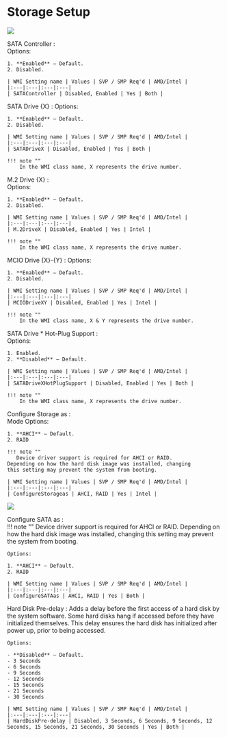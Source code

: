# Storage Setup #
![](https://cdrt.github.io/mk_docs/ref/bios/settings/thinkstation/img/ts_storagesetup_p3twr1.PNG)
<!--![](https://cdrt.github.io/mk_docs/ref/bios/settings/thinkstation/img
   /ts_storagesetup_p3twr2.png)
![](https://cdrt.github.io/mk_docs/ref/bios/settings/thinkstation/img
   /ts_storagesetup_px1.png)
![](https://cdrt.github.io/mk_docs/ref/bios/settings/thinkstation/img
   /ts_storagesetup_px2.png)
![](https://cdrt.github.io/mk_docs/ref/bios/settings/thinkstation/img
   /ts_storagesetup_p3twr_1.png)
![](https://cdrt.github.io/mk_docs/ref/bios/settings/thinkstation/img
   /ts_storagesetup_p3twr_2.png)
![](https://cdrt.github.io/mk_docs/ref/bios/settings/thinkstation/img
   /ts_storagesetup_px_1.png)
![](https://cdrt.github.io/mk_docs/ref/bios/settings/thinkstation/img
   /ts_storagesetup_px_2.png)-->



SATA Controller
:	
	Options:

	1. **Enabled** – Default.
	2. Disabled.

	| WMI Setting name | Values | SVP / SMP Req'd | AMD/Intel |
	|:---|:---|:---|:---|
	| SATAController | Disabled, Enabled | Yes | Both |



SATA Drive {X}
:	Options:

	1. **Enabled** – Default.
	2. Disabled.

	| WMI Setting name | Values | SVP / SMP Req'd | AMD/Intel |
	|:---|:---|:---|:---|
	| SATADriveX | Disabled, Enabled | Yes | Both |

	!!! note ""
		In the WMI class name, X represents the drive number.



M.2 Drive {X}
:	
	Options:

	1. **Enabled** – Default.
	2. Disabled.

	| WMI Setting name | Values | SVP / SMP Req'd | AMD/Intel |
	|:---|:---|:---|:---|
	| M.2DriveX | Disabled, Enabled | Yes | Intel |

	!!! note ""
		In the WMI class name, X represents the drive number.


MCIO Drive {X}-{Y}
:	Options:

	1. **Enabled** – Default.
	2. Disabled.

	| WMI Setting name | Values | SVP / SMP Req'd | AMD/Intel |
	|:---|:---|:---|:---|
	| MCIODriveXY | Disabled, Enabled | Yes | Intel |

	!!! note ""
		In the WMI class name, X & Y represents the drive number.


SATA Drive * Hot-Plug Support
:	
	Options:

	1. Enabled.
	2. **Disabled** – Default.

	| WMI Setting name | Values | SVP / SMP Req'd | AMD/Intel |
	|:---|:---|:---|:---|
	| SATADriveXHotPlugSupport | Disabled, Enabled | Yes | Both |

	!!! note ""
		In the WMI class name, X represents the drive number.


Configure Storage as
:	
	Mode Options:

	1. **AHCI** – Default.
	2. RAID

	!!! note ""
	   Device driver support is required for AHCI or RAID.
	Depending on how the hard disk image was installed, changing
	this setting may prevent the system from booting.

	| WMI Setting name | Values | SVP / SMP Req'd | AMD/Intel |
	|:---|:---|:---|:---|
	| ConfigureStorageas | AHCI, RAID | Yes | Intel |



![](https://cdrt.github.io/mk_docs/ref/bios/settings/thinkstation/img/ts_storagesetup_px_2.PNG)

Configure SATA as
:	
	!!! note ""
	    Device driver support is required for AHCI or RAID. Depending on how the hard disk image was installed, changing this setting may prevent the system from booting.

	Options:

	1. **AHCI** – Default.
	2. RAID

	| WMI Setting name | Values | SVP / SMP Req'd | AMD/Intel |
	|:---|:---|:---|:---|
	| ConfigureSATAas | AHCI, RAID | Yes | Both |


Hard Disk Pre-delay
:	Adds a delay before the first access of a hard disk by the system software. Some hard disks hang if accessed before they have initialized themselves. This delay ensures the hard disk has initialized after power up, prior to being accessed.

	Options:

	- **Disabled** – Default.
	- 3 Seconds
	- 6 Seconds
	- 9 Seconds
	- 12 Seconds
	- 15 Seconds
	- 21 Seconds
	- 30 Seconds

	| WMI Setting name | Values | SVP / SMP Req'd | AMD/Intel |
	|:---|:---|:---|:---|
	| HardDiskPre-delay | Disabled, 3 Seconds, 6 Seconds, 9 Seconds, 12 Seconds, 15 Seconds, 21 Seconds, 30 Seconds | Yes | Both |





<!--
### Intel(R) VMD Technology ###
![](https://cdrt.github.io/mk_docs/ref/bios/settings/thinkstation/img
   /ts_intelvmd_1.png)
![](https://cdrt.github.io/mk_docs/ref/bios/settings/thinkstation/img
   /ts_intelvmd_2.png)
![](https://cdrt.github.io/mk_docs/ref/bios/settings/thinkstation/img
   /ts_intelvmd_3.png)

Enable the VMD(Volume Management Device) technology to 
support configure PCIe storages to VROC(Virtual RAID on 
CPU) feature. -->

<!-- More options for users: (Display image here?)
would these be more dropdown subheaders? or do we make it another page
look at atadriversetup for ex on how they did it
EX: M.2 Slot 1, M.2 Slot 2, M.2 Slot3
	PCIe Slot1, etc -->



